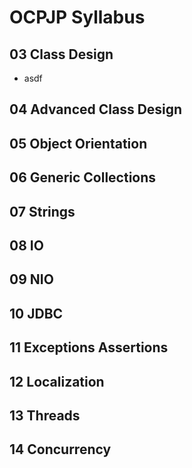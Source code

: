 # OCPJP Syllabus

## 03 Class Design
* asdf

## 04 Advanced Class Design

## 05 Object Orientation

## 06 Generic Collections

## 07 Strings

## 08 IO

## 09 NIO

## 10 JDBC

## 11 Exceptions Assertions

## 12 Localization

## 13 Threads

## 14 Concurrency
